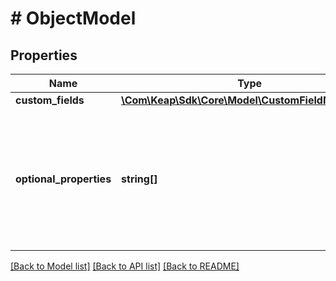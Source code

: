 # # ObjectModel

## Properties

Name | Type | Description | Notes
------------ | ------------- | ------------- | -------------
**custom_fields** | [**\Com\Keap\Sdk\Core\Model\CustomFieldMetaData[]**](CustomFieldMetaData.md) |  | [optional]
**optional_properties** | **string[]** | These fields are not transmitted by default on this model, but can be requested by specifying them in a comma-separated list in the optional_properties query parameter. | [optional]

[[Back to Model list]](../../README.md#models) [[Back to API list]](../../README.md#endpoints) [[Back to README]](../../README.md)
